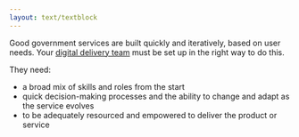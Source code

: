 ```yaml
---
layout: text/textblock
---
```

Good government services are built quickly and iteratively, based on user needs. Your [digital delivery team](/starting-team/roles/) must be set up in the right way to do this.

They need:
- a broad mix of skills and roles from the start
- quick decision-making processes and the ability to change and adapt as the service evolves
- to be adequately resourced and empowered to deliver the product or service
